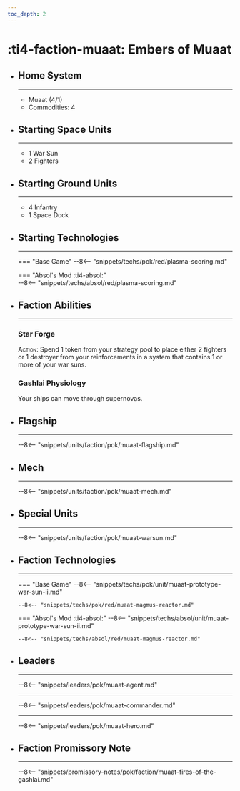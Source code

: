 ```yaml
---
toc_depth: 2
---
```


# :ti4-faction-muaat: Embers of Muaat

<div class="grid cards" markdown>

-   ## __Home System__

    ---

    * Muaat (4/1)
    * Commodities: 4

</div>

<div class="grid cards" markdown>

-   ## __Starting Space Units__

    ---

    * 1 War Sun
    * 2 Fighters

-   ## __Starting Ground Units__

    ---

    * 4 Infantry
    * 1 Space Dock

-   ## __Starting Technologies__

    ---
    === "Base Game"
        --8<-- "snippets/techs/pok/red/plasma-scoring.md"

    === "Absol's Mod :ti4-absol:"  
        --8<-- "snippets/techs/absol/red/plasma-scoring.md"

-   ## __Faction Abilities__

    ---
    ### **Star Forge**
    
    <span style="font-variant:small-caps;">Action</span>: Spend 1 token from your strategy pool to place either 2 fighters or 1 destroyer from your reinforcements in a system that contains 1 or more of your war suns.

    ### **Gashlai Physiology**

    Your ships can move through supernovas.

-   ## __Flagship__

    ---
    --8<-- "snippets/units/faction/pok/muaat-flagship.md"

-   ## __Mech__

    ---
    --8<-- "snippets/units/faction/pok/muaat-mech.md"

</div>

<div class="grid cards" markdown>

-   ## __Special Units__

    ---
    --8<-- "snippets/units/faction/pok/muaat-warsun.md"

</div>

<div class="grid cards" markdown>

-   ## __Faction Technologies__

    ---
    === "Base Game"
        --8<-- "snippets/techs/pok/unit/muaat-prototype-war-sun-ii.md"

        --8<-- "snippets/techs/pok/red/muaat-magmus-reactor.md"

    === "Absol's Mod :ti4-absol:"
        --8<-- "snippets/techs/absol/unit/muaat-prototype-war-sun-ii.md"

        --8<-- "snippets/techs/absol/red/muaat-magmus-reactor.md"

-   ## __Leaders__

    ---
    
    --8<-- "snippets/leaders/pok/muaat-agent.md"

    ---

    --8<-- "snippets/leaders/pok/muaat-commander.md"

    ---

    --8<-- "snippets/leaders/pok/muaat-hero.md"

-   ## __Faction Promissory Note__

    ---
    --8<-- "snippets/promissory-notes/pok/faction/muaat-fires-of-the-gashlai.md"

</div>
